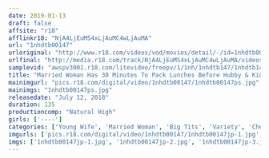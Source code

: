 ```yaml
---
date: 2019-01-13
draft: false
affsite: "r18"
afflinkr18: "NjA4LjEuMS4xLjAuMC4wLjAuMA"
url: "1nhdtb00147"
urloriginal: "http://www.r18.com/videos/vod/movies/detail/-/id=1nhdtb00147"
urlfinal: "http://media.r18.com/track/NjA4LjEuMS4xLjAuMC4wLjAuMA/videos/vod/movies/detail/-/id=1nhdtb00147"
samplevid: "awspv3001.r18.com/litevideo/freepv/1/1nh/1nhdtb147/1nhdtb147_dmb_w.mp4"
title: "Married Woman Has 30 Minutes To Pack Lunches Before Hubby & Kids Wake Up, But She's Busy Cumming On Paperboy's Huge Cock"
mainimgurl: "pics.r18.com/digital/video/1nhdtb00147/1nhdtb00147ps.jpg"
mainimgs: "1nhdtb00147ps.jpg"
releasedate: "July 12, 2018"
duration: 135
productioncomp: "Natural High"
girls: ['----']
categories: ['Young Wife', 'Married Woman', 'Big Tits', 'Variety', 'Cheating Wife', 'Huge Dick - Large Dick', 'Hi-Def']
imgurls: ['pics.r18.com/digital/video/1nhdtb00147/1nhdtb00147jp-1.jpg', 'pics.r18.com/digital/video/1nhdtb00147/1nhdtb00147jp-2.jpg', 'pics.r18.com/digital/video/1nhdtb00147/1nhdtb00147jp-3.jpg', 'pics.r18.com/digital/video/1nhdtb00147/1nhdtb00147jp-4.jpg', 'pics.r18.com/digital/video/1nhdtb00147/1nhdtb00147jp-5.jpg', 'pics.r18.com/digital/video/1nhdtb00147/1nhdtb00147jp-6.jpg', 'pics.r18.com/digital/video/1nhdtb00147/1nhdtb00147jp-7.jpg', 'pics.r18.com/digital/video/1nhdtb00147/1nhdtb00147jp-8.jpg', 'pics.r18.com/digital/video/1nhdtb00147/1nhdtb00147jp-9.jpg', 'pics.r18.com/digital/video/1nhdtb00147/1nhdtb00147jp-10.jpg', 'pics.r18.com/digital/video/1nhdtb00147/1nhdtb00147jp-11.jpg', 'pics.r18.com/digital/video/1nhdtb00147/1nhdtb00147jp-12.jpg', 'pics.r18.com/digital/video/1nhdtb00147/1nhdtb00147jp-13.jpg', 'pics.r18.com/digital/video/1nhdtb00147/1nhdtb00147jp-14.jpg', 'pics.r18.com/digital/video/1nhdtb00147/1nhdtb00147jp-15.jpg', 'pics.r18.com/digital/video/1nhdtb00147/1nhdtb00147jp-16.jpg', 'pics.r18.com/digital/video/1nhdtb00147/1nhdtb00147jp-17.jpg', 'pics.r18.com/digital/video/1nhdtb00147/1nhdtb00147jp-18.jpg', 'pics.r18.com/digital/video/1nhdtb00147/1nhdtb00147jp-19.jpg', 'pics.r18.com/digital/video/1nhdtb00147/1nhdtb00147jp-20.jpg']
imgs: ['1nhdtb00147jp-1.jpg', '1nhdtb00147jp-2.jpg', '1nhdtb00147jp-3.jpg', '1nhdtb00147jp-4.jpg', '1nhdtb00147jp-5.jpg', '1nhdtb00147jp-6.jpg', '1nhdtb00147jp-7.jpg', '1nhdtb00147jp-8.jpg', '1nhdtb00147jp-9.jpg', '1nhdtb00147jp-10.jpg', '1nhdtb00147jp-11.jpg', '1nhdtb00147jp-12.jpg', '1nhdtb00147jp-13.jpg', '1nhdtb00147jp-14.jpg', '1nhdtb00147jp-15.jpg', '1nhdtb00147jp-16.jpg', '1nhdtb00147jp-17.jpg', '1nhdtb00147jp-18.jpg', '1nhdtb00147jp-19.jpg', '1nhdtb00147jp-20.jpg']
---
```


